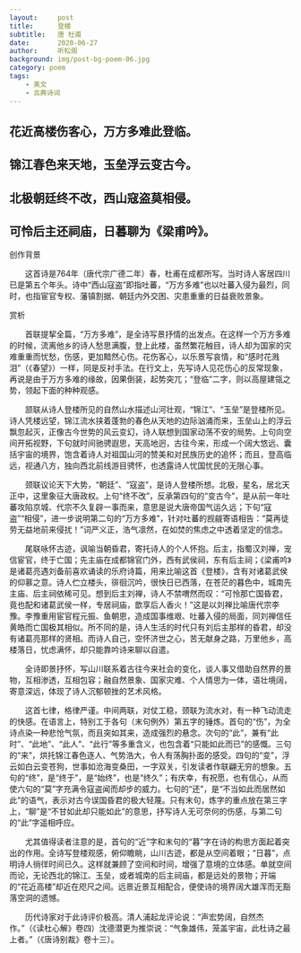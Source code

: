 ```yaml
---
layout:     post
title:      登楼
subtitle:   唐 杜甫
date:       2020-06-27
author:     听松阁
background: img/post-bg-poem-06.jpg
category: poem
tags:
    - 美文
    - 古典诗词
---
```


## 花近高楼伤客心，万方多难此登临。

## 锦江春色来天地，玉垒浮云变古今。

## 北极朝廷终不改，西山寇盗莫相侵。

## 可怜后主还祠庙，日暮聊为《梁甫吟》。





创作背景

　　这首诗是764年（唐代宗广德二年）春，杜甫在成都所写。当时诗人客居四川已是第五个年头。诗中“西山寇盗”即指吐蕃，“万方多难”也以吐蕃入侵为最烈，同时，也指宦官专权、藩镇割据、朝廷内外交困、灾患重重的日益衰败景象。







赏析



　　首联提挈全篇，“万方多难”，是全诗写景抒情的出发点。在这样一个万方多难的时候，流离他乡的诗人愁思满腹，登上此楼，虽然繁花触目，诗人却为国家的灾难重重而忧愁，伤感，更加黯然心伤。花伤客心，以乐景写哀情，和“感时花溅泪”（《春望》）一样，同是反衬手法。在行文上，先写诗人见花伤心的反常现象，再说是由于万方多难的缘故，因果倒装，起势突兀；“登临”二字，则以高屋建瓴之势，领起下面的种种观感。



　　颔联从诗人登楼所见的自然山水描述山河壮观，“锦江”、“玉垒”是登楼所见。诗人凭楼远望，锦江流水挟着蓬勃的春色从天地的边际汹涌而来，玉垒山上的浮云飘忽起灭，正像古今世势的风云变幻，诗人联想到国家动荡不安的局势。上句向空间开拓视野，下句就时间驰骋遐思，天高地迥，古往今来，形成一个阔大悠远、囊括宇宙的境界，饱含着诗人对祖国山河的赞美和对民族历史的追怀；而且，登高临远，视通八方，独向西北前线游目骋怀，也透露诗人忧国忧民的无限心事。



　　颈联议论天下大势，“朝廷”、“寇盗”，是诗人登楼所想。北极，星名，居北天正中，这里象征大唐政权。上句“终不改”，反承第四句的“变古今”，是从前一年吐蕃攻陷京城、代宗不久复辟一事而来，意思是说大唐帝国气运久远；下句“寇盗”“相侵”，进一步说明第二句的“万方多难”，针对吐蕃的觊觎寄语相告：“莫再徒劳无益地前来侵扰！”词严义正，浩气凛然，在如焚的焦虑之中透着坚定的信念。



　　尾联咏怀古迹，讽喻当朝昏君，寄托诗人的个人怀抱。后主，指蜀汉刘禅，宠信宦官，终于亡国；先主庙在成都锦官门外，西有武侯祠，东有后主祠；《梁甫吟》是诸葛亮遇刘备前喜欢诵读的乐府诗篇，用来比喻这首《登楼》，含有对诸葛武侯的仰慕之意。诗人伫立楼头，徘徊沉吟，很快日已西落，在苍茫的暮色中，城南先主庙、后主祠依稀可见。想到后主刘禅，诗人不禁喟然而叹：“可怜那亡国昏君，竟也配和诸葛武侯一样，专居祠庙，歆享后人香火！”这是以刘禅比喻唐代宗李豫。李豫重用宦官程元振、鱼朝恩，造成国事维艰、吐蕃入侵的局面，同刘禅信任黄皓而亡国极其相似。所不同的是，诗人生活的时代只有刘后主那样的昏君，却没有诸葛亮那样的贤相。而诗人自己，空怀济世之心，苦无献身之路，万里他乡，高楼落日，忧虑满怀，却只能靠吟诗来聊以自遣。



　　全诗即景抒怀，写山川联系着古往今来社会的变化，谈人事又借助自然界的景物，互相渗透，互相包容；融自然景象、国家灾难、个人情思为一体，语壮境阔，寄意深远，体现了诗人沉郁顿挫的艺术风格。



　　这首七律，格律严谨。中间两联，对仗工稳，颈联为流水对，有一种飞动流走的快感。在语言上，特别工于各句（末句例外）第五字的锤炼。首句的“伤”，为全诗点染一种悲怆气氛，而且突如其来，造成强烈的悬念。次句的“此”，兼有“此时”、“此地”、“此人”、“此行”等多重含义，也包含着“只能如此而已”的感慨。三句的“来”，烘托锦江春色逐人、气势浩大，令人有荡胸扑面的感受。四句的“变”，浮云如白云变苍狗，世事如沧海变桑田，一字双关，引发读者作联翩无穷的想象。五句的“终”，是“终于”，是“始终”，也是“终久”；有庆幸，有祝愿，也有信心，从而使六句的“莫”字充满令寇盗闻而却步的威力。七句的“还”，是“不当如此而居然如此”的语气，表示对古今误国昏君的极大轻蔑。只有末句，炼字的重点放在第三字上，“聊”是“不甘如此却只能如此”的意思，抒写诗人无可奈何的伤感，与第二句的“此”字遥相呼应。



　　尤其值得读者注意的是，首句的“近”字和末句的“暮”字在诗的构思方面起着突出的作用。全诗写登楼观感，俯仰瞻眺，山川古迹，都是从空间着眼；“日暮”，点明诗人徜徉时间已久。这样就兼顾了空间和时间，增强了意境的立体感。单就空间而论，无论西北的锦江、玉垒，或者城南的后主祠庙，都是远处的景物；开端的“花近高楼”却近在咫尺之间。远景近景互相配合，便使诗的境界阔大雄浑而无豁落空洞的遗憾。



　　历代诗家对于此诗评价极高。清人浦起龙评论说：“声宏势阔，自然杰作。”（《读杜心解》卷四）沈德潜更为推崇说：“气象雄伟，笼盖宇宙，此杜诗之最上者。”（《唐诗别裁》卷十三）。
